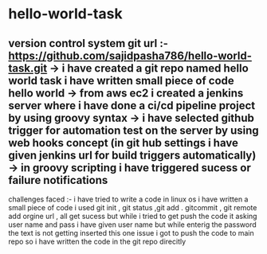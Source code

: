 # hello-world-task
version control system git url :- https://github.com/sajidpasha786/hello-world-task.git
-> i have created a git repo named hello world task i have written small piece of code hello world
-> from aws ec2 i created a jenkins server where i have done a ci/cd pipeline project by using groovy syntax
-> i have selected github trigger for automation test on the server by using web hooks concept (in git hub settings i have given jenkins url for build triggers automatically)
-> in groovy scripting i have triggered sucess or failure notifications
-
challenges faced :-
i have tried to write a code in linux os
i have written a small piece of code
i used git init , git status ,git add . gitcommit , git remote add orgine url , all get sucess
but while i tried to get push the code it asking user name and pass
i have given user name but while enterig the password the text is not getting inserted this one issue i got to push the code to main repo
so i have written the code in the git repo direcitly
